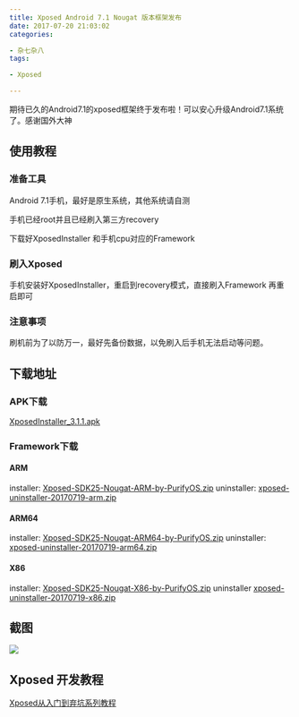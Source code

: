 ```yaml
---
title: Xposed Android 7.1 Nougat 版本框架发布
date: 2017-07-20 21:03:02
categories:

- 杂七杂八
tags:

- Xposed

---
```


期待已久的Android7.1的xposed框架终于发布啦！可以安心升级Android7.1系统了。感谢国外大神
<!--more-->

## 使用教程
### 准备工具
Android 7.1手机，最好是原生系统，其他系统请自测

手机已经root并且已经刷入第三方recovery

下载好XposedInstaller 和手机cpu对应的Framework

### 刷入Xposed

手机安装好XposedInstaller，重启到recovery模式，直接刷入Framework 再重启即可

### 注意事项

刷机前为了以防万一，最好先备份数据，以免刷入后手机无法启动等问题。


## 下载地址

### APK下载
[XposedInstaller_3.1.1.apk][8]

### Framework下载
#### ARM
installer: [Xposed-SDK25-Nougat-ARM-by-PurifyOS.zip][1]
uninstaller:	[xposed-uninstaller-20170719-arm.zip][2]
#### ARM64
installer:  [Xposed-SDK25-Nougat-ARM64-by-PurifyOS.zip][3]
uninstaller: [xposed-uninstaller-20170719-arm64.zip][4]
#### X86
installer:  [Xposed-SDK25-Nougat-X86-by-PurifyOS.zip][5]
uninstaller [xposed-uninstaller-20170719-x86.zip][6]

## 截图

![][7]

## Xposed 开发教程

[Xposed从入门到弃坑系列教程][9]


[1]: https://pan.wrbug.com/s/c6lOko0rZAKTz6M
[2]: https://pan.wrbug.com/s/UHqeR684N0xFg2h
[3]: https://pan.wrbug.com/s/7mp2WcL54wwF25n
[4]: https://pan.wrbug.com/s/UHqeR684N0xFg2h
[5]: https://pan.wrbug.com/s/UHqeR684N0xFg2h
[6]: https://pan.wrbug.com/s/UHqeR684N0xFg2h
[7]: /upload/2017/07/xposed/WechatIMG17.png
[8]: /upload/2017/04/XposedInstaller_3.1.1%20.apk
[9]: /categories/xposed%E5%BC%80%E5%8F%91/
